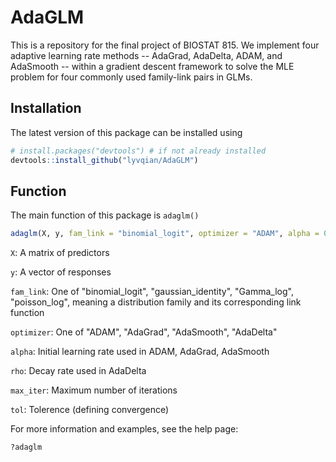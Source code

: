 # AdaGLM

This is a repository for the final project of BIOSTAT 815. We implement four adaptive learning rate methods -- AdaGrad, AdaDelta, ADAM, and AdaSmooth -- within a gradient descent framework to solve the MLE problem for four commonly used family-link pairs in GLMs.

## Installation

The latest version of this package can be installed using

```r
# install.packages("devtools") # if not already installed
devtools::install_github("lyvqian/AdaGLM")
```

## Function

The main function of this package is `adaglm()`

```r
adaglm(X, y, fam_link = "binomial_logit", optimizer = "ADAM", alpha = 0.01, rho = 0.99, max_iter = 1000, tol = 1e-6)
```

`X`: A matrix of predictors

`y`: A vector of responses

`fam_link`: One of "binomial_logit", "gaussian_identity", "Gamma_log", "poisson_log", meaning a distribution family and its corresponding link function

`optimizer`: One of "ADAM", "AdaGrad", "AdaSmooth", "AdaDelta"

`alpha`: Initial learning rate used in ADAM, AdaGrad, AdaSmooth

`rho`: Decay rate used in AdaDelta

`max_iter`: Maximum number of iterations

`tol`: Tolerence (defining convergence)

For more information and examples, see the help page:

```r
?adaglm
```

